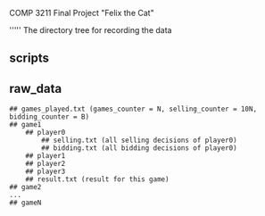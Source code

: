 COMP 3211 Final Project
"Felix the Cat"

'''''
The directory tree for recording the data
## scripts
## raw_data
	## games_played.txt (games_counter = N, selling_counter = 10N, bidding_counter = B)
	## game1
		## player0
			## selling.txt (all selling decisions of player0)
			## bidding.txt (all bidding decisions of player0)
		## player1
		## player2
		## player3
		## result.txt (result for this game)
	## game2
	...
	## gameN